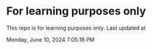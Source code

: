 # For learning purposes only
This repo is for learning purposes only.
Last updated at

Monday, June 10, 2024 7:05:18 PM

